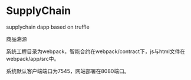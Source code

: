# SupplyChain
supplychain dapp based on truffle

商品溯源

系统工程目录为webpack，智能合约在webpack/contract下，js与html文件在webpack/app/src中。

系统默认客户端端口为7545，网站部署在8080端口。

